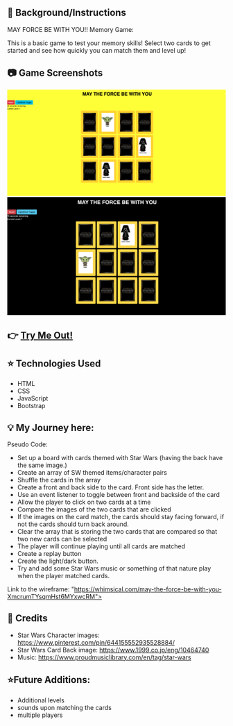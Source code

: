 ## :notebook: Background/Instructions
MAY FORCE BE WITH YOU!!
Memory Game:

This is a basic game to test your memory skills! Select two cards to get started and see how quickly you can match them and level up!  

## :camera: Game Screenshots

![alt text](./images/gamemode1.png)
![alt text](./images/gamemode2.png)

## :point_right: [Try Me Out!](https://may-the-force-be-with-you.netlify.app/)

## :star: Technologies Used
- HTML
- CSS
- JavaScript
- Bootstrap

## :bulb: My Journey here:
Pseudo Code:
- Set up a board with cards themed with Star Wars (having the back have the same image.)
- Create an array of SW themed items/character pairs
- Shuffle the cards in the array
- Create a front and back side to the card. Front side has the letter.
- Use an event listener to toggle between front and backside of the card
- Allow the player to click on two cards at a time
- Compare the images of the two cards that are clicked
- If the images on the card match, the cards should stay facing forward, if not the cards should turn back around.
- Clear the array that is storing the two cards that are compared so that two new cards can be selected
- The player will continue playing until all cards are matched
- Create a replay button
- Create the light/dark button.
- Try and add some Star Wars music or something of that nature play when the player matched cards. 

Link to the wireframe:
"https://whimsical.com/may-the-force-be-with-you-XmcrumTYsqmHst6MYxwcRM">

## :green_heart: Credits
- Star Wars Character images: https://www.pinterest.com/pin/644155552935528884/
- Star Wars Card Back image: https://www.1999.co.jp/eng/10464740
- Music: https://www.proudmusiclibrary.com/en/tag/star-wars
  
## :star:Future Additions:
- Additional levels 
- sounds upon matching the cards
- multiple players